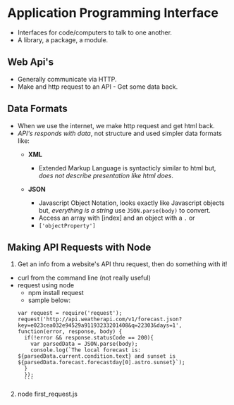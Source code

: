 # Application Programming Interface

- Interfaces for code/computers to talk to one another.
- A library, a package, a module.

## Web Api's

- Generally communicate via HTTP.
- Make and http request to an API - Get some data back.

## Data Formats

- When we use the internet, we make http request and get html back.
- *API's responds with data*, not structure and used simpler data formats like:
  - **XML**
    - Extended Markup Language is syntacticly similar to html but, *does not describe presentation like html does*.

  - **JSON**
    - Javascript Object Notation, looks exactly like Javascript objects but, *everything is a string* use ```JSON.parse(body)```  to convert.
    - Access an array with [index] and an object with a ```.``` or
    - ```['objectProperty']```

## Making API Requests with Node

1. Get an info from a website's API thru request, then do something with it!
  - curl from the command line (not really useful)
  - request using node
      - npm install request
      - sample below:  
      ```
      var request = require('request');
      request('http://api.weatherapi.com/v1/forecast.json?key=e023cea032e94529a91193233201408&q=22303&days=1', function(error, response, body) {
        if(!error && response.statusCode == 200){
          var parsedData = JSON.parse(body);
          console.log(`The local forecast is: ${parsedData.current.condition.text} and sunset is ${parsedData.forecast.forecastday[0].astro.sunset}`);
        }
        });
        ```
 2. node first_request.js
